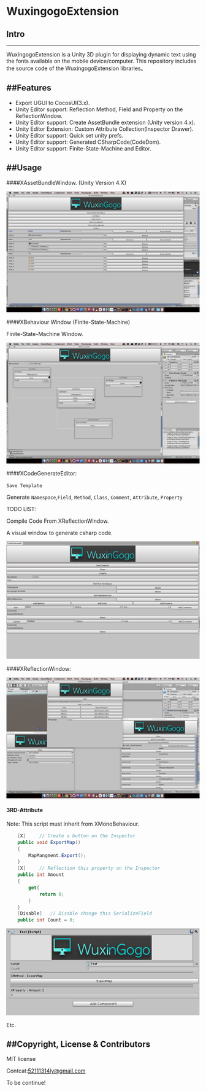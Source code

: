 # WuxingogoExtension

## Intro
------

WuxingogoExtension is a Unity 3D plugin for displaying dynamic text using the fonts available on the mobile device/computer.
This repository includes the source code of the WuxingogoExtension libraries。


##Features
------

* Export UGUI to CocosUI(3.x).
* Unity Editor support: Reflection Method, Field and Property on the ReflectionWindow.
* Unity Editor support: Create AssetBundle extension (Unity version 4.x).
* Unity Editor Extension: Custom Attribute Collection(Inspector Drawer).
* Unity Editor support: Quick set unity prefs.
* Unity Editor support: Generated CSharpCode(CodeDom).
* Unity Editor support: Finite-State-Machine and Editor.


##Usage
-----------

####XAssetBundleWindow. (Unity Version 4.X)

![github](ScreenShot/AssetBundle.png "github") 

####XBehaviour Window (Finite-State-Machine)

Finite-State-Machine Window.

![github](ScreenShot/BehaviourFSM.png "github") 

####XCodeGenerateEditor:

`Save Template`

Generate `Namespace`,`Field`, `Method`, `Class`, `Comment`, `Attribute`, `Property`

TODO LIST: 

Compile Code From XReflectionWindow.

A visual window to generate csharp code.

![github](ScreenShot/CodeGenerate.png "github") 

####XReflectionWindow:

![github](ScreenShot/Reflection.png "github") 


#### 3RD-Attribute

Note: This script must inherit from XMonoBehaviour.

```c#
    [X]		// Create a button on the Inspector
    public void ExportMap()
    {
        MapMangment.Export();
    }
    [X]		// Reflection this property on the Inspector
    public int Amount
    {
        get{
        	return 0;
    	}
    }
    [Disable]	// Disable change this SerializeField
    public int Count = 0;
```
![github](ScreenShot/AttributeExtension.png "github") 

Etc.

##Copyright, License & Contributors
-----
MIT license

Contcat:52111314ly@gmail.com

To be continue!















